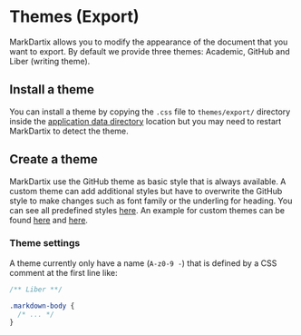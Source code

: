 # Themes (Export)

MarkDartix allows you to modify the appearance of the document that you want to export. By default we provide three themes: Academic, GitHub and Liber (writing theme).

## Install a theme

You can install a theme by copying the `.css` file to `themes/export/` directory inside the [application data directory](APPLICATION_DATA_DIRECTORY.md) location but you may need to restart MarkDartix to detect the theme.

## Create a theme

MarkDartix use the GitHub theme as basic style that is always available. A custom theme can add additional styles but have to overwrite the GitHub style to make changes such as font family or the underling for heading. You can see all predefined styles [here](https://github.com/sindresorhus/github-markdown-css/blob/gh-pages/github-markdown.css). An example for custom themes can be found [here](https://github.com/calcitem/markdartix/blob/develop/src/renderer/assets/themes/export/academic.theme.css) and [here](https://github.com/calcitem/markdartix/blob/develop/src/renderer/assets/themes/export/liber.theme.css).

### Theme settings

A theme currently only have a name (`A-z0-9 -`) that is defined by a CSS comment at the first line like:

```css
/** Liber **/

.markdown-body {
  /* ... */
}
```
